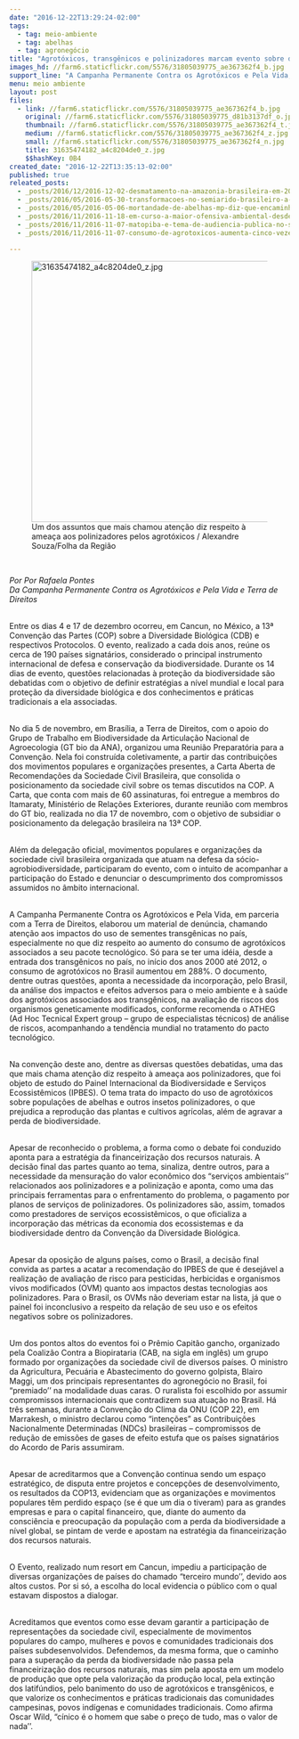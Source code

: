 ```yaml
---
date: "2016-12-22T13:29:24-02:00"
tags:
  - tag: meio-ambiente
  - tag: abelhas
  - tag: agronegócio
title: "Agrotóxicos, transgênicos e polinizadores marcam evento sobre diversidade biológica"
images_hd: //farm6.staticflickr.com/5576/31805039775_ae367362f4_b.jpg
support_line: "A Campanha Permanente Contra os Agrotóxicos e Pela Vida, em parceria com a Terra de Direitos, elaborou um material de denúncia, chamando atenção aos impactos do uso de sementes transgênicas no país"
menu: meio ambiente
layout: post
files:
  - link: //farm6.staticflickr.com/5576/31805039775_ae367362f4_b.jpg
    original: //farm6.staticflickr.com/5576/31805039775_d81b3137df_o.jpg
    thumbnail: //farm6.staticflickr.com/5576/31805039775_ae367362f4_t.jpg
    medium: //farm6.staticflickr.com/5576/31805039775_ae367362f4_z.jpg
    small: //farm6.staticflickr.com/5576/31805039775_ae367362f4_n.jpg
    title: 31635474182_a4c8204de0_z.jpg
    $$hashKey: 0B4
created_date: "2016-12-22T13:35:13-02:00"
published: true
releated_posts:
  - _posts/2016/12/2016-12-02-desmatamento-na-amazonia-brasileira-em-2016-prenuncio-de-um-retrocesso.md
  - _posts/2016/05/2016-05-30-transformacoes-no-semiarido-brasileiro-a-luta-pela-agua-nao-pode-acabar-ela-e-permanente.md
  - _posts/2016/05/2016-05-06-mortandade-de-abelhas-mp-diz-que-encaminhara-providencias-junto-ao-governo-do-estado-do-rs.md
  - _posts/2016/11/2016-11-18-em-curso-a-maior-ofensiva-ambiental-desde-a-ditadura.md
  - _posts/2016/11/2016-11-07-matopiba-e-tema-de-audiencia-publica-no-senado.md
  - _posts/2016/11/2016-11-07-consumo-de-agrotoxicos-aumenta-cinco-vezes-no-distrito-federal.md

---
```

<figure class="image"><img alt="31635474182_a4c8204de0_z.jpg" height="469" src="//farm6.staticflickr.com/5576/31805039775_ae367362f4_b.jpg" width="700" />
<figcaption>Um dos assuntos que mais chamou aten&ccedil;&atilde;o diz respeito &agrave; amea&ccedil;a aos polinizadores pelos agrot&oacute;xicos / Alexandre Souza/Folha da Regi&atilde;o</figcaption>
</figure>

<p>&nbsp;</p>

<p><em>Por Por Rafaela Pontes<br />
Da Campanha Permanente Contra os Agrot&oacute;xicos e Pela Vida e Terra de Direitos</em></p>

<p><br />
Entre os dias 4 e 17 de dezembro ocorreu, em Cancun, no M&eacute;xico, a 13&ordf; Conven&ccedil;&atilde;o das Partes (COP) sobre a Diversidade Biol&oacute;gica (CDB) e respectivos Protocolos. O evento, realizado a cada dois anos, re&uacute;ne os cerca de 190 pa&iacute;ses signat&aacute;rios, considerado o principal instrumento internacional de defesa e conserva&ccedil;&atilde;o da biodiversidade. Durante os 14 dias de evento, quest&otilde;es relacionadas &agrave; prote&ccedil;&atilde;o da biodiversidade s&atilde;o debatidas com o objetivo de definir estrat&eacute;gias a n&iacute;vel mundial e local para prote&ccedil;&atilde;o da diversidade biol&oacute;gica e dos conhecimentos e pr&aacute;ticas tradicionais a ela associadas.</p>

<p><br />
No dia 5 de novembro, em Bras&iacute;lia, a Terra de Direitos, com o apoio do Grupo de Trabalho em Biodiversidade da Articula&ccedil;&atilde;o Nacional de Agroecologia (GT bio da ANA), organizou uma Reuni&atilde;o Preparat&oacute;ria para a Conven&ccedil;&atilde;o. Nela foi constru&iacute;da coletivamente, a partir das contribui&ccedil;&otilde;es dos movimentos populares e organiza&ccedil;&otilde;es presentes, a Carta Aberta de Recomenda&ccedil;&otilde;es da Sociedade Civil Brasileira, que consolida o posicionamento da sociedade civil sobre os temas discutidos na COP. A Carta, que conta com mais de 60 assinaturas, foi entregue a membros do Itamaraty, Minist&eacute;rio de Rela&ccedil;&otilde;es Exteriores, durante reuni&atilde;o com membros do GT bio, realizada no dia 17 de novembro, com o objetivo de subsidiar o posicionamento da delega&ccedil;&atilde;o brasileira na 13&ordf; COP.</p>

<p><br />
Al&eacute;m da delega&ccedil;&atilde;o oficial, movimentos populares e organiza&ccedil;&otilde;es da sociedade civil brasileira organizada que atuam na defesa da s&oacute;cio-agrobiodiversidade, participaram do evento, com o intuito de acompanhar a participa&ccedil;&atilde;o do Estado e denunciar o descumprimento dos compromissos assumidos no &acirc;mbito internacional.</p>

<p><br />
A Campanha Permanente Contra os Agrot&oacute;xicos e Pela Vida, em parceria com a Terra de Direitos, elaborou um material de den&uacute;ncia, chamando aten&ccedil;&atilde;o aos impactos do uso de sementes transg&ecirc;nicas no pa&iacute;s, especialmente no que diz respeito ao aumento do consumo de agrot&oacute;xicos associados a seu pacote tecnol&oacute;gico. S&oacute; para se ter uma id&eacute;ia, desde a entrada dos transg&ecirc;nicos no pa&iacute;s, no in&iacute;cio dos anos 2000 at&eacute; 2012, o consumo de agrot&oacute;xicos no Brasil aumentou em 288%. O documento, dentre outras quest&otilde;es, aponta a necessidade da incorpora&ccedil;&atilde;o, pelo Brasil, da an&aacute;lise dos impactos e efeitos adversos para o meio ambiente e &agrave; sa&uacute;de dos agrot&oacute;xicos associados aos transg&ecirc;nicos, na avalia&ccedil;&atilde;o de riscos dos organismos geneticamente modificados, conforme recomenda o ATHEG (Ad Hoc Tecnical Expert group &ndash; grupo de especialistas t&eacute;cnicos) de an&aacute;lise de riscos, acompanhando a tend&ecirc;ncia mundial no tratamento do pacto tecnol&oacute;gico.</p>

<p><br />
Na conven&ccedil;&atilde;o deste ano, dentre as diversas quest&otilde;es debatidas, uma das que mais chama aten&ccedil;&atilde;o diz respeito &agrave; amea&ccedil;a aos polinizadores, que foi objeto de estudo do Painel Internacional da Biodiversidade e Servi&ccedil;os Ecossist&ecirc;micos (IPBES). O tema trata do impacto do uso de agrot&oacute;xicos sobre popula&ccedil;&otilde;es de abelhas e outros insetos polinizadores, o que prejudica a reprodu&ccedil;&atilde;o das plantas e cultivos agr&iacute;colas, al&eacute;m de agravar a perda de biodiversidade.</p>

<p><br />
Apesar de reconhecido o problema, a forma como o debate foi conduzido aponta para a estrat&eacute;gia da financeiriza&ccedil;&atilde;o dos recursos naturais. A decis&atilde;o final das partes quanto ao tema, sinaliza, dentre outros, para a necessidade da mensura&ccedil;&atilde;o do valor econ&ocirc;mico dos &ldquo;servi&ccedil;os ambientais&rsquo;&rsquo; relacionados aos polinizadores e a poliniza&ccedil;&atilde;o e aponta, como uma das principais ferramentas para o enfrentamento do problema, o pagamento por planos de servi&ccedil;os de polinizadores. Os polinizadores s&atilde;o, assim, tomados como prestadores de servi&ccedil;os ecossist&ecirc;micos, o que oficializa a incorpora&ccedil;&atilde;o das m&eacute;tricas da economia dos ecossistemas e da biodiversidade dentro da Conven&ccedil;&atilde;o da Diversidade Biol&oacute;gica.</p>

<p><br />
Apesar da oposi&ccedil;&atilde;o de alguns pa&iacute;ses, como o Brasil, a decis&atilde;o final convida as partes a acatar a recomenda&ccedil;&atilde;o do IPBES de que &eacute; desej&aacute;vel a realiza&ccedil;&atilde;o de avalia&ccedil;&atilde;o de risco para pesticidas, herbicidas e organismos vivos modificados (OVM) quanto aos impactos destas tecnologias aos polinizadores. Para o Brasil, os OVMs n&atilde;o deveriam estar na lista, j&aacute; que o painel foi inconclusivo a respeito da rela&ccedil;&atilde;o de seu uso e os efeitos negativos sobre os polinizadores.</p>

<p><br />
Um dos pontos altos do eventos foi o Pr&ecirc;mio Capit&atilde;o gancho, organizado pela Coaliz&atilde;o Contra a Biopirataria (CAB, na sigla em ingl&ecirc;s) um grupo formado por organiza&ccedil;&otilde;es da sociedade civil de diversos pa&iacute;ses. O ministro da Agricultura, Pecu&aacute;ria e Abastecimento do governo golpista, Blairo Maggi, um dos principais representantes do agroneg&oacute;cio no Brasil, foi &ldquo;premiado&rsquo;&rsquo; na modalidade duas caras. O ruralista foi escolhido por assumir compromissos internacionais que contradizem sua atua&ccedil;&atilde;o no Brasil. H&aacute; tr&ecirc;s semanas, durante a Conven&ccedil;&atilde;o do Clima da ONU (COP 22), em Marrakesh, o ministro declarou como &ldquo;inten&ccedil;&otilde;es&rdquo; as Contribui&ccedil;&otilde;es Nacionalmente Determinadas (NDCs) brasileiras &ndash; compromissos de redu&ccedil;&atilde;o de emiss&otilde;es de gases de efeito estufa que os pa&iacute;ses signat&aacute;rios do Acordo de Paris assumiram.</p>

<p><br />
Apesar de acreditarmos que a Conven&ccedil;&atilde;o continua sendo um espa&ccedil;o estrat&eacute;gico, de disputa entre projetos e concep&ccedil;&otilde;es de desenvolvimento, os resultados da COP13, evidenciam que as organiza&ccedil;&otilde;es e movimentos populares t&ecirc;m perdido espa&ccedil;o (se &eacute; que um dia o tiveram) para as grandes empresas e para o capital financeiro, que, diante do aumento da consci&ecirc;ncia e preocupa&ccedil;&atilde;o da popula&ccedil;&atilde;o com a perda da biodiversidade a n&iacute;vel global, se pintam de verde e apostam na estrat&eacute;gia da financeiriza&ccedil;&atilde;o dos recursos naturais.</p>

<p><br />
O Evento, realizado num resort em Cancun, impediu a participa&ccedil;&atilde;o de diversas organiza&ccedil;&otilde;es de pa&iacute;ses do chamado &ldquo;terceiro mundo&rsquo;&rsquo;, devido aos altos custos. Por si s&oacute;, a escolha do local evidencia o p&uacute;blico com o qual estavam dispostos a dialogar.</p>

<p><br />
Acreditamos que eventos como esse devam garantir a participa&ccedil;&atilde;o de representa&ccedil;&otilde;es da sociedade civil, especialmente de movimentos populares do campo, mulheres e povos e comunidades tradicionais dos pa&iacute;ses subdesenvolvidos. Defendemos, da mesma forma, que o caminho para a supera&ccedil;&atilde;o da perda da biodiversidade n&atilde;o passa pela financeiriza&ccedil;&atilde;o dos recursos naturais, mas sim pela aposta em um modelo de produ&ccedil;&atilde;o que opte pela valoriza&ccedil;&atilde;o da produ&ccedil;&atilde;o local, pela extin&ccedil;&atilde;o dos latif&uacute;ndios, pelo banimento do uso de agrot&oacute;xicos e transg&ecirc;nicos, e que valorize os conhecimentos e pr&aacute;ticas tradicionais das comunidades campesinas, povos ind&iacute;genas e comunidades tradicionais. Como afirma Oscar Wild, &ldquo;c&iacute;nico &eacute; o homem que sabe o pre&ccedil;o de tudo, mas o valor de nada&rsquo;&rsquo;.</p>
